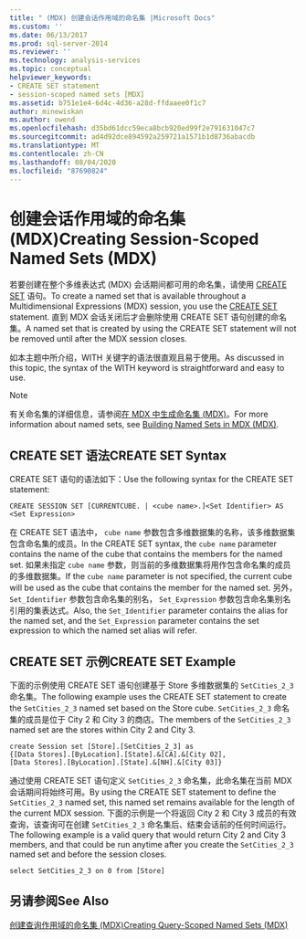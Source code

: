 ```yaml
---
title: " (MDX) 创建会话作用域的命名集 |Microsoft Docs"
ms.custom: ''
ms.date: 06/13/2017
ms.prod: sql-server-2014
ms.reviewer: ''
ms.technology: analysis-services
ms.topic: conceptual
helpviewer_keywords:
- CREATE SET statement
- session-scoped named sets [MDX]
ms.assetid: b751e1e4-6d4c-4d36-a28d-ffdaaee0f1c7
author: minewiskan
ms.author: owend
ms.openlocfilehash: d35bd61dcc59eca8bcb920ed99f2e791631047c7
ms.sourcegitcommit: ad4d92dce894592a259721a1571b1d8736abacdb
ms.translationtype: MT
ms.contentlocale: zh-CN
ms.lasthandoff: 08/04/2020
ms.locfileid: "87690824"
---
```

# <a name="creating-session-scoped-named-sets-mdx"></a><span data-ttu-id="35be7-102">创建会话作用域的命名集 (MDX)</span><span class="sxs-lookup"><span data-stu-id="35be7-102">Creating Session-Scoped Named Sets (MDX)</span></span>
  <span data-ttu-id="35be7-103">若要创建在整个多维表达式 (MDX) 会话期间都可用的命名集，请使用 [CREATE SET](/sql/mdx/mdx-data-definition-create-set) 语句。</span><span class="sxs-lookup"><span data-stu-id="35be7-103">To create a named set that is available throughout a Multidimensional Expressions (MDX) session, you use the [CREATE SET](/sql/mdx/mdx-data-definition-create-set) statement.</span></span> <span data-ttu-id="35be7-104">直到 MDX 会话关闭后才会删除使用 CREATE SET 语句创建的命名集。</span><span class="sxs-lookup"><span data-stu-id="35be7-104">A named set that is created by using the CREATE SET statement will not be removed until after the MDX session closes.</span></span>  
  
 <span data-ttu-id="35be7-105">如本主题中所介绍，WITH 关键字的语法很直观且易于使用。</span><span class="sxs-lookup"><span data-stu-id="35be7-105">As discussed in this topic, the syntax of the WITH keyword is straightforward and easy to use.</span></span>  
  
> [!NOTE]  
>  <span data-ttu-id="35be7-106">有关命名集的详细信息，请参阅[在 MDX 中生成命名集 (MDX)](mdx-named-sets-building-named-sets.md)。</span><span class="sxs-lookup"><span data-stu-id="35be7-106">For more information about named sets, see [Building Named Sets in MDX &#40;MDX&#41;](mdx-named-sets-building-named-sets.md).</span></span>  
  
## <a name="create-set-syntax"></a><span data-ttu-id="35be7-107">CREATE SET 语法</span><span class="sxs-lookup"><span data-stu-id="35be7-107">CREATE SET Syntax</span></span>  
 <span data-ttu-id="35be7-108">CREATE SET 语句的语法如下：</span><span class="sxs-lookup"><span data-stu-id="35be7-108">Use the following syntax for the CREATE SET statement:</span></span>  
  
```  
CREATE SESSION SET [CURRENTCUBE. | <cube name>.]<Set Identifier> AS <Set Expression>  
```  
  
 <span data-ttu-id="35be7-109">在 CREATE SET 语法中， `cube name` 参数包含多维数据集的名称，该多维数据集包含命名集的成员。</span><span class="sxs-lookup"><span data-stu-id="35be7-109">In the CREATE SET syntax, the `cube name` parameter contains the name of the cube that contains the members for the named set.</span></span> <span data-ttu-id="35be7-110">如果未指定 `cube name` 参数，则当前的多维数据集将用作包含命名集的成员的多维数据集。</span><span class="sxs-lookup"><span data-stu-id="35be7-110">If the `cube name` parameter is not specified, the current cube will be used as the cube that contains the member for the named set.</span></span> <span data-ttu-id="35be7-111">另外， `Set_Identifier` 参数包含命名集的别名， `Set_Expression` 参数包含命名集别名引用的集表达式。</span><span class="sxs-lookup"><span data-stu-id="35be7-111">Also, the `Set_Identifier` parameter contains the alias for the named set, and the `Set_Expression` parameter contains the set expression to which the named set alias will refer.</span></span>  
  
## <a name="create-set-example"></a><span data-ttu-id="35be7-112">CREATE SET 示例</span><span class="sxs-lookup"><span data-stu-id="35be7-112">CREATE SET Example</span></span>  
 <span data-ttu-id="35be7-113">下面的示例使用 CREATE SET 语句创建基于 Store 多维数据集的 `SetCities_2_3` 命名集。</span><span class="sxs-lookup"><span data-stu-id="35be7-113">The following example uses the CREATE SET statement to create the `SetCities_2_3` named set based on the Store cube.</span></span> <span data-ttu-id="35be7-114">`SetCities_2_3` 命名集的成员是位于 City 2 和 City 3 的商店。</span><span class="sxs-lookup"><span data-stu-id="35be7-114">The members of the `SetCities_2_3` named set are the stores within City 2 and City 3.</span></span>  
  
```  
create Session set [Store].[SetCities_2_3] as  
{[Data Stores].[ByLocation].[State].&[CA].&[City 02],  
[Data Stores].[ByLocation].[State].&[NH].&[City 03]}  
```  
  
 <span data-ttu-id="35be7-115">通过使用 CREATE SET 语句定义 `SetCities_2_3` 命名集，此命名集在当前 MDX 会话期间将始终可用。</span><span class="sxs-lookup"><span data-stu-id="35be7-115">By using the CREATE SET statement to define the `SetCities_2_3` named set, this named set remains available for the length of the current MDX session.</span></span> <span data-ttu-id="35be7-116">下面的示例是一个将返回 City 2 和 City 3 成员的有效查询，该查询可在创建 `SetCities_2_3` 命名集后、结束会话前的任何时间运行。</span><span class="sxs-lookup"><span data-stu-id="35be7-116">The following example is a valid query that would return City 2 and City 3 members, and that could be run anytime after you create the `SetCities_2_3` named set and before the session closes.</span></span>  
  
```  
select SetCities_2_3 on 0 from [Store]  
```  
  
## <a name="see-also"></a><span data-ttu-id="35be7-117">另请参阅</span><span class="sxs-lookup"><span data-stu-id="35be7-117">See Also</span></span>  
 [<span data-ttu-id="35be7-118">创建查询作用域的命名集 (MDX)</span><span class="sxs-lookup"><span data-stu-id="35be7-118">Creating Query-Scoped Named Sets &#40;MDX&#41;</span></span>](mdx-named-sets-creating-query-scoped-named-sets.md)  
  
  
